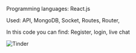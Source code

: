 Programming languages: React.js 


Used: API, MongoDB, Socket, Routes, Router, 



In this code you can find: Register, login, live chat



![Tinder](https://github.com/rokas063/Chat-App-React-API/assets/55127728/49cbd5a3-aa4c-44d8-9407-c9b751c7f9d5)




